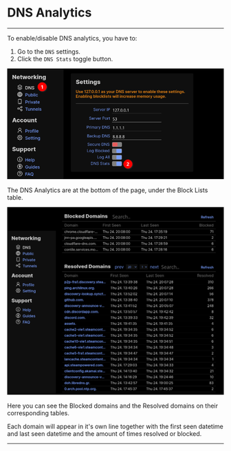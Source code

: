 # DNS Analytics

---

To enable/disable DNS analytics, you have to:
1. Go to the `DNS` settings.
2. Click the `DNS Stats` toggle button.

![DNS Settings](https://raw.githubusercontent.com/tunnels-is/media/master/v3/guides/dns/dns-stats-1.png)

The DNS Analytics are at the bottom of the page, under the Block Lists table.

![DNS Stats](https://raw.githubusercontent.com/tunnels-is/media/master/v3/guides/dns/dns-analytics-0.png)

Here you can see the Blocked domains and the Resolved domains on their 
corresponding tables.  

Each domain will appear in it's own line together with the first seen 
datetime and last seen datetime and the amount of times resolved or blocked.

---
